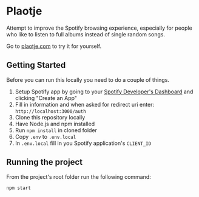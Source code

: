 # Plaotje

Attempt to improve the Spotify browsing experience, especially for people who like to listen to full albums instead of single random songs.

Go to [plaotje.com](https://plaotje.com) to try it for yourself.

## Getting Started

Before you can run this locally you need to do a couple of things.

1. Setup Spotify app by going to your [Spotify Developer's Dashboard](https://developer.spotify.com/dashboard/applications) and clicking "Create an App"
2. Fill in information and when asked for redirect uri enter: `http://localhost:3000/auth`
3. Clone this repository locally
4. Have Node.js and npm installed
5. Run `npm install` in cloned folder
6. Copy `.env` to `.env.local`
7. In `.env.local` fill in you Spotify application's `CLIENT_ID`

## Running the project

From the project's root folder run the following command:

```
npm start
```
